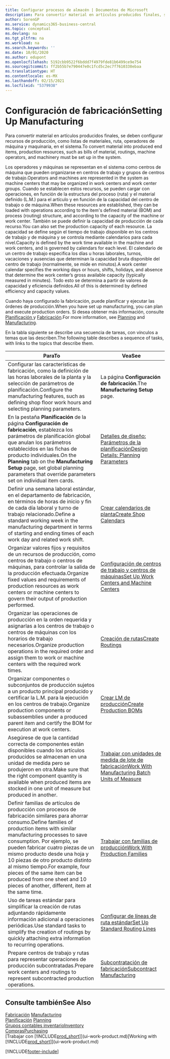 ```yaml
---
title: Configurar procesos de almacén | Documentos de Microsoft
description: Para convertir material en artículos producidos finales, se deben configurar recursos de producción, como listas de materiales, ruta, operadores de máquina y maquinaria, en el sistema.
author: SorenGP
ms.service: dynamics365-business-central
ms.topic: conceptual
ms.devlang: na
ms.tgt_pltfrm: na
ms.workload: na
ms.search.keywords: ''
ms.date: 10/01/2020
ms.author: edupont
ms.openlocfilehash: 5192cbb9522f6bddd7f4979fde81b6499ce9e754
ms.sourcegitcommit: ff2b55b7e790447e0c1fcd5c2ec7f7610338ebaa
ms.translationtype: HT
ms.contentlocale: es-MX
ms.lasthandoff: 02/15/2021
ms.locfileid: "5379938"
---
```

# <a name="setting-up-manufacturing"></a><span data-ttu-id="32588-103">Configuración de fabricación</span><span class="sxs-lookup"><span data-stu-id="32588-103">Setting Up Manufacturing</span></span>
<span data-ttu-id="32588-104">Para convertir material en artículos producidos finales, se deben configurar recursos de producción, como listas de materiales, ruta, operadores de máquina y maquinaria, en el sistema.</span><span class="sxs-lookup"><span data-stu-id="32588-104">To convert material into produced end items, production resources, such as bills of material, routings, machine operators, and machinery must be set up in the system.</span></span>

<span data-ttu-id="32588-105">Los operadores y máquinas se representan en el sistema como centros de máquina que pueden organizarse en centros de trabajo y grupos de centros de trabajo.</span><span class="sxs-lookup"><span data-stu-id="32588-105">Operators and machines are represented in the system as machine centers that may be organized in work centers and work center groups.</span></span> <span data-ttu-id="32588-106">Cuando se establecen estos recursos, se pueden cargar con operaciones, en función de la estructura del proceso (ruta) y el material definido (L.M.) para el artículo y en función de la capacidad del centro de trabajo o de máquina.</span><span class="sxs-lookup"><span data-stu-id="32588-106">When these resources are established, they can be loaded with operations according to the item's defined material (BOM) and process (routing) structure, and according to the capacity of the machine or work center.</span></span> <span data-ttu-id="32588-107">También se puede definir la capacidad de producción de cada recurso.</span><span class="sxs-lookup"><span data-stu-id="32588-107">You can also set the production capacity of each resource.</span></span> <span data-ttu-id="32588-108">La capacidad se define según el tiempo de trabajo disponible en los centros de trabajo y de máquina y se controla mediante calendarios para cada nivel.</span><span class="sxs-lookup"><span data-stu-id="32588-108">Capacity is defined by the work time available in the machine and work centers, and is governed by calendars for each level.</span></span> <span data-ttu-id="32588-109">El calendario de un centro de trabajo especifica los días u horas laborales, turnos, vacaciones y ausencias que determinan la capacidad bruta disponible del centro de trabajo (normalmente, se mide en minutos).</span><span class="sxs-lookup"><span data-stu-id="32588-109">A work center calendar specifies the working days or hours, shifts, holidays, and absence that determine the work center’s gross available capacity (typically measured in minutes).</span></span> <span data-ttu-id="32588-110">Todo esto se determina a partir de valores de capacidad y eficiencia definidos.</span><span class="sxs-lookup"><span data-stu-id="32588-110">All of this is determined by defined efficiency and capacity values.</span></span>  

<span data-ttu-id="32588-111">Cuando haya configurado la fabricación, puede planificar y ejecutar las órdenes de producción.</span><span class="sxs-lookup"><span data-stu-id="32588-111">When you have set up manufacturing, you can plan and execute production orders.</span></span> <span data-ttu-id="32588-112">Si desea obtener más información, consulte [Planificación ](production-planning.md) y [Fabricación](production-manage-manufacturing.md).</span><span class="sxs-lookup"><span data-stu-id="32588-112">For more information, see [Planning](production-planning.md) and [Manufacturing](production-manage-manufacturing.md).</span></span>  



 <span data-ttu-id="32588-113">En la tabla siguiente se describe una secuencia de tareas, con vínculos a temas que las describen.</span><span class="sxs-lookup"><span data-stu-id="32588-113">The following table describes a sequence of tasks, with links to the topics that describe them.</span></span>   

|<span data-ttu-id="32588-114">**Para**</span><span class="sxs-lookup"><span data-stu-id="32588-114">**To**</span></span>|<span data-ttu-id="32588-115">**Vea**</span><span class="sxs-lookup"><span data-stu-id="32588-115">**See**</span></span>|  
|------------|-------------|  
|<span data-ttu-id="32588-116">Configurar las características de fabricación, como la definición de las horas laborales de la planta y la selección de parámetros de planificación.</span><span class="sxs-lookup"><span data-stu-id="32588-116">Configure the manufacturing features, such as defining shop floor work hours and selecting planning parameters.</span></span>|<span data-ttu-id="32588-117">La página **Configuración de fabricación**.</span><span class="sxs-lookup"><span data-stu-id="32588-117">The **Manufacturing Setup** page.</span></span>|
|<span data-ttu-id="32588-118">En la pestaña **Planificación** de la página **Configuración de fabricación**, establezca los parámetros de planificación global que anulan los parámetros establecidos en las fichas de producto individuales.</span><span class="sxs-lookup"><span data-stu-id="32588-118">On the **Planning** tab on the **Manufacturing Setup** page, set global planning parameters that override parameters set on individual item cards.</span></span>|[<span data-ttu-id="32588-119">Detalles de diseño: Parámetros de la planificación</span><span class="sxs-lookup"><span data-stu-id="32588-119">Design Details: Planning Parameters</span></span>](design-details-planning-parameters.md)|
|<span data-ttu-id="32588-120">Definir una semana laboral estándar, en el departamento de fabricación, en términos de horas de inicio y fin de cada día laboral y turno de trabajo relacionado.</span><span class="sxs-lookup"><span data-stu-id="32588-120">Define a standard working week in the manufacturing department in terms of starting and ending times of each work day and related work shift.</span></span>|[<span data-ttu-id="32588-121">Crear calendarios de planta</span><span class="sxs-lookup"><span data-stu-id="32588-121">Create Shop Calendars</span></span>](production-how-to-create-work-center-calendars.md)|  
|<span data-ttu-id="32588-122">Organizar valores fijos y requisitos de un recursos de producción, como centros de trabajo o centros de máquinas, para controlar la salida de la producción efectuada.</span><span class="sxs-lookup"><span data-stu-id="32588-122">Organize fixed values and requirements of production resources as work centers or machine centers to govern their output of production performed.</span></span>|[<span data-ttu-id="32588-123">Configuración de centros de trabajo y centros de máquinas</span><span class="sxs-lookup"><span data-stu-id="32588-123">Set Up Work Centers and Machine Centers</span></span>](production-how-to-set-up-work-and-machine-centers.md)|
|<span data-ttu-id="32588-124">Organizar las operaciones de producción en la orden requerida y asignarlas a los centros de trabajo o centros de máquinas con los horarios de trabajo necesarios.</span><span class="sxs-lookup"><span data-stu-id="32588-124">Organize production operations in the required order and assign them to work or machine centers with the required work times.</span></span>|[<span data-ttu-id="32588-125">Creación de rutas</span><span class="sxs-lookup"><span data-stu-id="32588-125">Create Routings</span></span>](production-how-to-create-routings.md)|
|<span data-ttu-id="32588-126">Organizar componentes o subconjuntos de producción sujetos a un producto principal producido y certificar la L.M. para la ejecución en los centros de trabajo.</span><span class="sxs-lookup"><span data-stu-id="32588-126">Organize production components or subassemblies under a produced parent item and certify the BOM for execution at work centers.</span></span>|[<span data-ttu-id="32588-127">Crear LM de producción</span><span class="sxs-lookup"><span data-stu-id="32588-127">Create Production BOMs</span></span>](production-how-to-create-production-boms.md)|
|<span data-ttu-id="32588-128">Asegúrese de que la cantidad correcta de componentes están disponibles cuando los artículos producidos se almacenan en una unidad de medida pero se produjeron en otra.</span><span class="sxs-lookup"><span data-stu-id="32588-128">Make sure that the right component quantity is available when produced items are stocked in one unit of measure but produced in another.</span></span>|[<span data-ttu-id="32588-129">Trabajar con unidades de medida de lote de fabricación</span><span class="sxs-lookup"><span data-stu-id="32588-129">Work With Manufacturing Batch Units of Measure</span></span>](production-how-to-use-the-manufacturing-batch-unit-of-measure.md)|  
|<span data-ttu-id="32588-130">Definir familias de artículos de producción con procesos de fabricación similares para ahorrar consumo.</span><span class="sxs-lookup"><span data-stu-id="32588-130">Define families of production items with similar manufacturing processes to save consumption.</span></span> <span data-ttu-id="32588-131">Por ejemplo, se pueden fabricar cuatro piezas de un mismo producto desde una hoja y 10 piezas de otro producto distinto al mismo tiempo.</span><span class="sxs-lookup"><span data-stu-id="32588-131">For example, four pieces of the same item can be produced from one sheet and 10 pieces of another, different, item at the same time.</span></span>|[<span data-ttu-id="32588-132">Trabajar con familias de producción</span><span class="sxs-lookup"><span data-stu-id="32588-132">Work With Production Families</span></span>](production-how-work-family.md)|
|<span data-ttu-id="32588-133">Uso de tareas estándar para simplificar la creación de rutas adjuntando rápidamente información adicional a operaciones periódicas.</span><span class="sxs-lookup"><span data-stu-id="32588-133">Use standard tasks to simplify the creation of routings by quickly attaching extra information to recurring operations.</span></span>|[<span data-ttu-id="32588-134">Configurar de líneas de ruta estándar</span><span class="sxs-lookup"><span data-stu-id="32588-134">Set Up Standard Routing Lines</span></span>](production-how-set-up-standard-routing-lines.md)|  
|<span data-ttu-id="32588-135">Prepare centros de trabajo y rutas para representar operaciones de producción subcontratadas.</span><span class="sxs-lookup"><span data-stu-id="32588-135">Prepare work centers and routings to represent subcontracted production operations.</span></span>|[<span data-ttu-id="32588-136">Subcontratación de fabricación</span><span class="sxs-lookup"><span data-stu-id="32588-136">Subcontract Manufacturing</span></span>](production-how-to-subcontract-manufacturing.md)|  

## <a name="see-also"></a><span data-ttu-id="32588-137">Consulte también</span><span class="sxs-lookup"><span data-stu-id="32588-137">See Also</span></span>
<span data-ttu-id="32588-138">[Fabricación](production-manage-manufacturing.md)  </span><span class="sxs-lookup"><span data-stu-id="32588-138">[Manufacturing](production-manage-manufacturing.md)  </span></span>  
<span data-ttu-id="32588-139">[Planificación](production-planning.md) </span><span class="sxs-lookup"><span data-stu-id="32588-139">[Planning](production-planning.md) </span></span>  
[<span data-ttu-id="32588-140">Grupos contables inventario</span><span class="sxs-lookup"><span data-stu-id="32588-140">Inventory</span></span>](inventory-manage-inventory.md)  
[<span data-ttu-id="32588-141">Compras</span><span class="sxs-lookup"><span data-stu-id="32588-141">Purchasing</span></span>](purchasing-manage-purchasing.md)  
<span data-ttu-id="32588-142">[Trabajar con [!INCLUDE[prod_short](includes/prod_short.md)]](ui-work-product.md)</span><span class="sxs-lookup"><span data-stu-id="32588-142">[Working with [!INCLUDE[prod_short](includes/prod_short.md)]](ui-work-product.md)</span></span>


[!INCLUDE[footer-include](includes/footer-banner.md)]